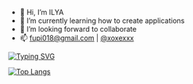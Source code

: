 - 👋 Hi, I’m ILYA
- 🌱 I’m currently learning how to create applications
- 💞️ I’m looking forward to collaborate
- 📫 fupi018@gmail.com | [@xoxexxx](https://t.me/xoxexxx)

[![Typing SVG](https://readme-typing-svg.herokuapp.com?color=%2336BCF7&lines=front-end+development)](https://git.io/typing-svg)



[![Top Langs](https://github-readme-stats.vercel.app/api/top-langs/?username=xoxexxx&layout=compact&theme=gotham)](https://github.com/anuraghazra/github-readme-stats)

<!---
xoxexxx/xoxexxx is a ✨ special ✨ repository because its `README.md` (this file) appears on your GitHub profile.
You can click the Preview link to take a look at your changes.
--->
